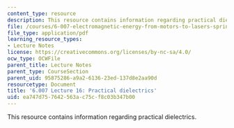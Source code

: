```yaml
---
content_type: resource
description: This resource contains information regarding practical dielectrics.
file: /courses/6-007-electromagnetic-energy-from-motors-to-lasers-spring-2011/ea747d757642563ac75cf8c03b347b00_MIT6_007S11_lec16.pdf
file_type: application/pdf
learning_resource_types:
- Lecture Notes
license: https://creativecommons.org/licenses/by-nc-sa/4.0/
ocw_type: OCWFile
parent_title: Lecture Notes
parent_type: CourseSection
parent_uid: 95875286-a9a2-6136-23ed-137d8e2aa90d
resourcetype: Document
title: '6.007 Lecture 16: Practical dielectrics'
uid: ea747d75-7642-563a-c75c-f8c03b347b00
---
```

This resource contains information regarding practical dielectrics.